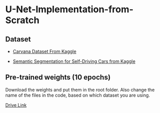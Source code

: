 # U-Net-Implementation-from-Scratch

## Dataset

- [Carvana Dataset From Kaggle](https://www.kaggle.com/c/carvana-image-masking-challenge)

- [Semantic Segmentation for Self-Driving Cars from Kaggle](https://www.kaggle.com/datasets/kumaresanmanickavelu/lyft-udacity-challenge)

## Pre-trained weights (10 epochs)

Download the weights and put them in the root folder. Also change the name of the files in the code, based on which dataset you are using.

[Drive Link](https://drive.google.com/drive/folders/1E2LpG_et9jQG0tsw9ID0hZOfRNiX4bTB?usp=sharing)
